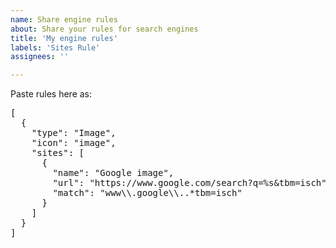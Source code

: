 ```yaml
---
name: Share engine rules
about: Share your rules for search engines
title: 'My engine rules'
labels: 'Sites Rule'
assignees: ''

---
```


Paste rules here as:
<pre>
[
  {
    "type": "Image",
    "icon": "image",
    "sites": [
      {
        "name": "Google image",
        "url": "https://www.google.com/search?q=%s&tbm=isch",
        "match": "www\\.google\\..*tbm=isch"
      }
    ]
  }
]
</pre>
